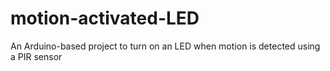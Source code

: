 # motion-activated-LED
An Arduino-based project to turn on an LED when motion is detected using a PIR sensor
